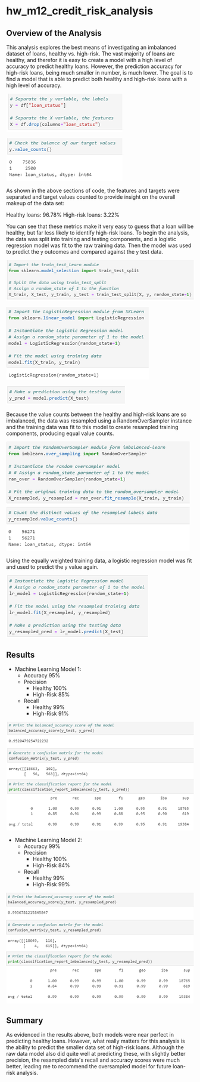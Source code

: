 # hw_m12_credit_risk_analysis

## Overview of the Analysis

This analysis explores the best means of investigating an imbalanced dataset of loans, healthy vs. high-risk. The vast majority of loans are healthy, and therefor it is easy to create a model with a high level of accuracy to predict healthy loans. However, the prediction accuracy for high-risk loans, being much smaller in number, is much lower. The goal is to find a model that is able to predict both healthy and high-risk loans with a high level of accuracy.

![Separating features from targets](/Images/1.PNG)

![Target value counts](/Images/2.PNG)

As shown in the above sections of code, the features and targets were separated and target values counted to provide insight on the overall makeup of the data set:

Healthy loans:   96.78%
High-risk loans:  3.22%

You can see that these metrics make it very easy to guess that a loan will be healthy, but far less likely to identify high-risk loans. To begin the analysis, the data was split into training and testing components, and a logistic regression model was fit to the raw training data. Then the model was used to predict the `y` outcomes and compared against the `y` test data.

![Train test split](/Images/3.PNG)

![Raw data model](/Images/4.PNG)

![Raw data prediction](/Images/5.PNG)

Because the value counts between the healthy and high-risk loans are so imbalanced, the data was resampled using a RandomOverSampler instance and the training data was fit to this model to create resampled training components, producing equal value counts.

![Resampled value counts](/Images/6.PNG)

Using the equally weighted training data, a logistic regression model was fit and used to predict the `y` value again.

![Resampled prediction](/Images/7.PNG)

## Results

* Machine Learning Model 1:
  * Accuracy      95%
  * Precision
    * Healthy    100%
    * High-Risk   85%
  * Recall 
    * Healthy     99%
    * High-Risk   91%

![Model 1 results](/Images/8.PNG)

* Machine Learning Model 2:
  * Accuracy      99%
  * Precision
    * Healthy    100%
    * High-Risk   84%
  * Recall 
    * Healthy     99%
    * High-Risk   99%
  
![Model 2 results](/Images/9.PNG)

## Summary

As evidenced in the results above, both models were near perfect in predicting healthy loans. However, what really matters for this analysis is the ability to predict the smaller data set of high-risk loans. Although the raw data model also did quite well at predicting these, with slightly better precision, the resampled data's recall and accuracy scores were much better, leading me to recommend the oversampled model for future loan-risk analysis.
